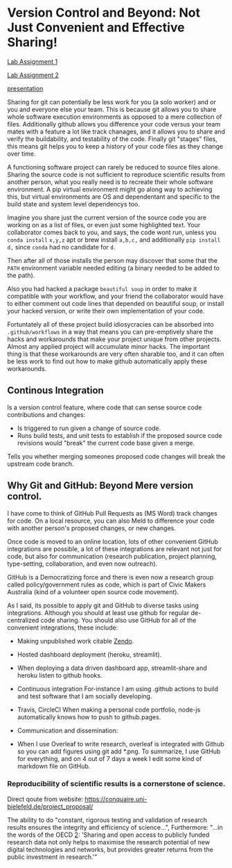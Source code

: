 # Version Control and Beyond: Not Just Convenient and Effective Sharing!

[Lab Assignment 1](lab_assignment1.md)

[Lab Assignment 2](lab_assignment2.md)

[presentation](presentation.md)


Sharing for git can potentially be less work for you (a solo worker) and or you and everyone else your team. This is because git allows you to share whole software execution environments as opposed to a mere collection of files. Additionally github allows you difference your code versus your team mates with a feature a lot like track chanages, and it allows you to share and verify the buildability, and testability of the code. Finally git "stages" files, this means git helps you to keep a history of your code files as they change over time.

A functioning software project can rarely be reduced to source files alone. Sharing the source code is not sufficient to reproduce scientific results from another person, what you really need is to recreate their whole software environment. A pip virtual environment might go along way to achieving this, but virtual environments are OS and dependentant and specific to the build state and system level dependencys too.

Imagine you share just the current version of the source code you are working on as a list of files, or even just some highlighted text. Your collaborator comes back to you, and says, the code wont run, unless you `conda install` `x,y,z` apt or brew install `a,b,c,` and additionally `pip install` `d,` since `conda` had no candidate for `d`.

Then after all of those installs the person may discover that some that the `PATH` environment variable needed editing (a binary needed to be added to the path).

Also you had hacked a package `beautiful soup` in order to make it compatible with your workflow, and your friend the collaborator would have to either comment out code lines that depended on beautiful soup, or install your hacked version, or write their own implementation of your code.

Fortuntately all of these project build idiosycracies can be absorbed into `.github/workflows` in a way that means you can pre-emptively share the hacks and workarounds that make your project unique from other projects. Almost any applied project will accumulate minor hacks. The important thing is that these workarounds are very often sharable too, and it can often be less work to find out how to make github automatically apply these workarounds.

## Continous Integration
Is a version control feature, where code that can sense source code contributions and changes:
* Is triggered to run given a change of source code.
* Runs build tests, and unit tests to establish if the proposed source code revisions would "break" the current code base given a merge.

Tells you whether merging someones proposed code changes will break the upstream code branch.

## Why Git and GitHub: Beyond Mere version control.

I have come to think of GitHub Pull Requests as (MS Word) track changes for code. On a local resource, you can also Meld to difference your code with another person's proposed changes, or new changes.

Once code is moved to an online location, lots of other convenient GitHub integrations are possible, a lot of these integrations are relevant not just for code, but also for communication (research publication, project planning, type-setting, collaboration, and even now outreach).

GitHub is a Democratizing force and there is even now a research group called policy/government rules as code, which is part of Civic Makers Australia (kind of a volunteer open source code movement).

As I said, its possible to apply git and GitHub to diverse tasks using integrations. Although you should at least use github for regular de-centralized code sharing. You should also use GitHub for all of the convenient integrations, these include:

* Making unpublished work citable [Zendo](https://zenodo.org/).

* Hosted dashboard deployment (heroku, streamlit). 
 * When deploying a data driven dashboard app, streamlit-share and heroku listen to github hooks. 

* Continuous integration
For-instance I am using .github actions to build and test software that I am socially developing.
 * Travis, CircleCI
When making a personal code portfolio, node-js automatically knows how to push to github.pages. 
* Communication and dissemination:
 * When I use Overleaf to write research, overleaf is integrated with Github so you can add figures using git add *.png. 
To summarize, I use GitHub for everything, and on 4 out of 7 days a week I edit some kind of markdown file on GitHub.


### Reproducibility of scientific results is a cornerstone of science. 

<!---

"Karl Popper [1, p. 45] wrote:

'We do not take even our own observations quite seriously, or accept them as scientific observations, until we have repeated and tested them. Only by such repetitions can we convince ourselves that we are not dealing with a mere isolated coincidence, but with events which, on account of their regularity and reproducibility, are in principle intersubjectively testable.'

Also, you might end up working with a team of people

--->

Direct qoute from website: https://conquaire.uni-bielefeld.de/project_proposal/

The ability to do "constant, rigorous testing and validation of research results ensures the integrity and efficiency of science...", Furthermore: "...in the words of the OECD [2](https://conquaire.uni-bielefeld.de/project_proposal/): 'Sharing and open access to publicly funded research data not only helps to maximise the research potential of new digital technologies and networks, but provides greater returns from the public investment in research.'"

<!---

Don't say this:
* Imagine eating dinner with your family, your sister at the table requests the salt shaker from you, knowing that you could pass the salt by gently pushing it along the table, or momentarily standing up and leaning towards your sister. Instead you decide to take the salt shaker outside, and place it in the families letter box, you reason that your sister looked to be busy chewing on some potato, and you thought rather than waiting for her, under the principal of asynchronous development you should allow her to fetch the salt from the letter box from a location where items are expected to enter the house at a time when she is ready, you are aware that your decision will seem a bit rude, but your sister is a developer and you think she will understand.

You realise, that she may not be expecting to look for the salt shaker to be in the letter box, but you don't talk to her while eating, so you instead walk to the post office, so the salt shaker can be placed in a box with a label, salt shaker, and also a manual on how to use the salt shaker could be included in the postage package.

When someone wants to do code collaboration with you, you might be tempted to send them a list of the latest files over email or a messenger, that would "feel" as appropriate as directly passing a salt shaker at the kitchen table. I will argue instead that sharing a git repository is a lot more like directly passing the salt shaker at the kitchen table.

My reasoning includes: "forthought", "empathy", "self-empathy", "convenience", "politeness".
--->


